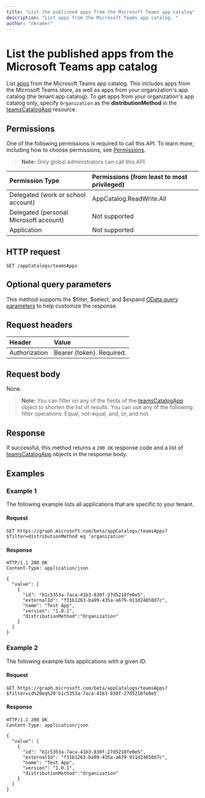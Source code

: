 ```yaml
---
title: "List the published apps from the Microsoft Teams app catalog"
description: "List apps from the Microsoft Teams app catalog. "author: "nkramer"
---
```


# List the published apps from the Microsoft Teams app catalog



List [apps](../resources/teamsapp.md) from the Microsoft Teams app catalog. 
This includes apps from the Microsoft Teams store, as well as apps from your organization's app catalog (the tenant app catalog). To get apps from your organization's app catalog only, specify `Organization` as the **distributionMethod** in the [teamsCatalogApp](../resources/teamsapp.md) resource.

## Permissions

One of the following permissions is required to call this API. To learn more, including how to choose permissions, see [Permissions](https://developer.microsoft.com/graph/docs/concepts/permissions_reference).

>**Note:** Only global administrators can call this API. 

| Permission Type                        | Permissions (from least to most privileged)|
|:----------------------------------     |:-------------|
| Delegated (work or school account)     | AppCatalog.ReadWrite.All |
| Delegated (personal Microsoft account) | Not supported|
| Application                            | Not supported|

## HTTP request
<!-- { "blockType": "ignored" } -->
```http
GET /appCatalogs/teamsApps
```

## Optional query parameters
This method supports the $filter, $select, and $expand [OData query parameters](/graph/query-parameters) to help customize the response.

## Request headers

| Header        | Value           |
|:--------------|:--------------  |
| Authorization | Bearer {token}. Required.  |

## Request body
None.

>**Note:** You can filter on any of the fields of the [teamsCatalogApp](../resources/teamsapp.md) object to shorten the list of results. You can use any of the following filter operations: Equal, not-equal, and, or, and not.

## Response
If successful, this method returns a `200 OK` response code and a list of [teamsCatalogApp](../resources/teamsapp.md) objects in the response body.

## Examples
### Example 1
The following example lists all applications that are specific to your tenant.

#### Request
```
GET https://graph.microsoft.com/beta/appCatalogs/teamsApps?$filter=distributionMethod eq 'organization'
```

#### Response
```
HTTP/1.1 200 OK
Content-Type: application/json

{
  "value": [
    {
      "id": "b1c5353a-7aca-41b3-830f-27d5218fe0e5",
      "externalId": "f31b1263-ba99-435a-a679-911d24850d7c",
      "name": "Test App",
      "version": "1.0.1",
      "distributionMethod":"Organization"
    }
  ]
}
```

### Example 2

The following example lists applications with a given ID.

#### Request
```
GET https://graph.microsoft.com/beta/appCatalogs/teamsApps?$filter=id%20eq%20'b1c5353a-7aca-41b3-830f-27d5218fe0e5'
```

#### Response
```
HTTP/1.1 200 OK
Content-Type: application/json

{
  "value": [
    {
      "id": "b1c5353a-7aca-41b3-830f-27d5218fe0e5",
      "externalId": "f31b1263-ba99-435a-a679-911d24850d7c",
      "name": "Test App",
      "version": "1.0.1",
      "distributionMethod":"Organization"
    }
  ]
}
```

